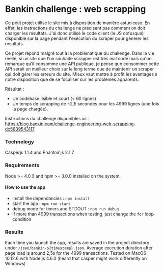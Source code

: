 # Bankin challenge : web scrapping
Ce petit projet utilise le site mis à disposition de manière astucieuse. En effet, les instructions du challenge ne précisent pas comment on doit charger les résultats. J'ai donc utilisé le code client (le JS obfusqué) disponible sur la page pendant l'exécution du scraper pour générer les résultats.

Ce projet répond malgré tout à la problématique du challenge. Dans la vie réelle, si un site que l'on souhaite scrapper est très mal codé mais qu'on remarque qu'il consomme une API publique, je pense que consommer cette API serait un meilleur choix sur le long terme que de maintenir un scraper qui doit gérer les erreurs du site. Mieux vaut mettre à profit les avantages à notre disposition que de se focaliser sur les problèmes apparents.

Résultat : 
- Un codebase lisible et court (< 60 lignes)
- Un temps de scrapping de ~2,5 secondes pour les 4999 lignes (une fois la page chargée).

Instructions du challenge disponibles ici : https://blog.bankin.com/challenge-engineering-web-scrapping-dc5839543117

### Technology
Casperjs 1.1.4 and Phantomjs 2.1.7

### Requirements
Node >= 4.0.0 and npm >= 3.0.0 installed on the system.

#### How to use the app 
- install the dependancies : `npm install`
- start the app : `npm run start`
- debug mode for timers and STDOUT : `npm run debug`
- if more than 4999 transactions when testing, just change the `for` loop condition

### Results

Each time you launch the app, results are saved in the project directory under `/json/bankin-${timestamp}.json`. 
Average execution duration after page load is around 2,5s for the 4999 transactions.
Tested on MacOS 10.12.6 with Node.js 4.6.0 (heard that casper might work differently on Windows) 